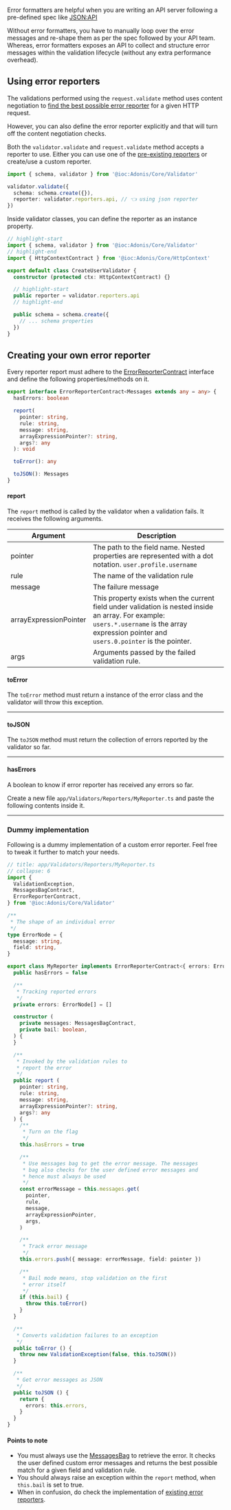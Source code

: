 Error formatters are helpful when you are writing an API server following a pre-defined spec like [JSON\:API](https://jsonapi.org/)

Without error formatters, you have to manually loop over the error messages and re-shape them as per the spec followed by your API team. Whereas, error formatters exposes an API to collect and structure error messages within the validation lifecycle (without any extra performance overhead).

## Using error reporters
The validations performed using the `request.validate` method uses content negotiation to [find the best possible error reporter](./introduction.md#server-rendered-app) for a given HTTP request.

However, you can also define the error reporter explicitly and that will turn off the content negotiation checks.

Both the `validator.validate` and `request.validate` method accepts a reporter to use. Either you can use one of the [pre-existing reporters](https://github.com/adonisjs/validator/blob/develop/src/Validator/index.ts#L219-L222) or create/use a custom reporter.

```ts
import { schema, validator } from '@ioc:Adonis/Core/Validator'

validator.validate({
  schema: schema.create({}),
  reporter: validator.reporters.api, // 👈 using json reporter
})
```

Inside validator classes, you can define the reporter as an instance property.

```ts
// highlight-start
import { schema, validator } from '@ioc:Adonis/Core/Validator'
// highlight-end
import { HttpContextContract } from '@ioc:Adonis/Core/HttpContext'

export default class CreateUserValidator {
  constructor (protected ctx: HttpContextContract) {}

  // highlight-start
  public reporter = validator.reporters.api
  // highlight-end

  public schema = schema.create({
    // ... schema properties
  })
}
```

## Creating your own error reporter
Every reporter report must adhere to the [ErrorReporterContract](https://github.com/adonisjs/validator/blob/develop/adonis-typings/validator.ts#L168) interface and define the following properties/methods on it.

```ts
export interface ErrorReporterContract<Messages extends any = any> {
  hasErrors: boolean

  report(
    pointer: string,
    rule: string,
    message: string,
    arrayExpressionPointer?: string,
    args?: any
  ): void

  toError(): any

  toJSON(): Messages
}
```

#### report
The `report` method is called by the validator when a validation fails. It receives the following arguments.

| Argument | Description |
|-----------|-------------|
| pointer | The path to the field name. Nested properties are represented with a dot notation. `user.profile.username` |
| rule | The name of the validation rule |
| message | The failure message |
| arrayExpressionPointer | This property exists when the current field under validation is nested inside an array. For example: `users.*.username` is the array expression pointer and `users.0.pointer` is the pointer. |
| args | Arguments passed by the failed validation rule. |

#### toError
The `toError` method must return a instance of the error class and the validator will throw this exception.

---

#### toJSON
The `toJSON` method must return the collection of errors reported by the validator so far.

---

#### hasErrors
A boolean to know if error reporter has received any errors so far.

Create a new file `app/Validators/Reporters/MyReporter.ts` and paste the following contents inside it.

---

### Dummy implementation
Following is a dummy implementation of a custom error reporter. Feel free to tweak it further to match your needs.

```ts
// title: app/Validators/Reporters/MyReporter.ts
// collapse: 6
import {
  ValidationException,
  MessagesBagContract,
  ErrorReporterContract,
} from '@ioc:Adonis/Core/Validator'

/**
 * The shape of an individual error
 */
type ErrorNode = {
  message: string,
  field: string,
}

export class MyReporter implements ErrorReporterContract<{ errors: ErrorNode[] }> {
  public hasErrors = false

  /**
   * Tracking reported errors
   */
  private errors: ErrorNode[] = []

  constructor (
    private messages: MessagesBagContract,
    private bail: boolean,
  ) {
  }

  /**
   * Invoked by the validation rules to
   * report the error
   */
  public report (
    pointer: string,
    rule: string,
    message: string,
    arrayExpressionPointer?: string,
    args?: any
  ) {
    /**
     * Turn on the flag
     */
    this.hasErrors = true

    /**
     * Use messages bag to get the error message. The messages
     * bag also checks for the user defined error messages and
     * hence must always be used
     */
    const errorMessage = this.messages.get(
      pointer,
      rule,
      message,
      arrayExpressionPointer,
      args,
    )

    /**
     * Track error message
     */
    this.errors.push({ message: errorMessage, field: pointer })

    /**
     * Bail mode means, stop validation on the first
     * error itself
     */
    if (this.bail) {
      throw this.toError()
    }
  }

  /**
   * Converts validation failures to an exception
   */
  public toError () {
    throw new ValidationException(false, this.toJSON())
  }

  /**
   * Get error messages as JSON
   */
  public toJSON () {
    return {
      errors: this.errors,
    }
  }
}
```

#### Points to note

- You must always use the [MessagesBag](https://github.com/adonisjs/validator/blob/develop/src/MessagesBag/index.ts) to retrieve the error. It checks the user defined custom error messages and returns the best possible match for a given field and validation rule.
- You should always raise an exception within the `report` method, when `this.bail` is set to true.
- When in confusion, do check the implementation of [existing error reporters](https://github.com/adonisjs/validator/tree/develop/src/ErrorReporter).
